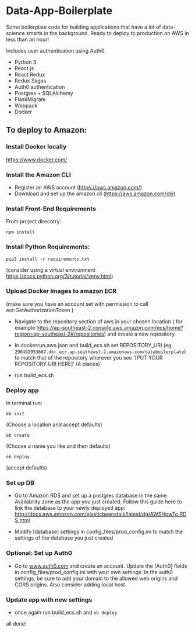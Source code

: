 # Data-App-Boilerplate

Some boilerplate code for building applications that have a lot of data-science smarts in the background.
Ready to deploy to production on AWS in less than an hour!

Includes user authentication using Auth0.
- Python 3
- React.js
- React Redux
- Redux Sagas
- Auth0 authentication
- Postgres + SQLAlchemy
- FlaskMigrate
- Webpack
- Docker



## To deploy to Amazon:
### Install Docker locally
https://www.docker.com/

### Install the Amazon CLI
- Register an AWS account (https://aws.amazon.com/)
- Download and set up the amazon cli (https://aws.amazon.com/cli/)


### Install Front-End Requirements
From project direcotry:
```
npm install
```

### Install Python Requirements:
```
pip3 install -r requirements.txt
```
(consider using a virtual environment https://docs.python.org/3/tutorial/venv.html)

### Upload Docker Images to amazon ECR 
(make sure you have an account set with permission to call ecr:GetAuthorizationToken )

- Navigate to the repository section of aws in your chosen location ( for example https://ap-southeast-2.console.aws.amazon.com/ecs/home?region=ap-southeast-2#/repositories)
 and create a new repository.
 
- In dockerrun.aws.json and build_ecs.sh set REPOSITORY_URI (eg `290492953667.dkr.ecr.ap-southeast-2.amazonaws.com/databoilerplate`) to match that of the repository wherever you see '[PUT YOUR REPOSITORY URI HERE]' (4 places)
- run build_ecs.sh

### Deploy app
In terminal run:
```
eb init
````
(Choose a location and accept defaults)

```
eb create
```
(Choose a name you like and then defaults)

```
eb deploy
```
(accept defaults)


### Set up DB
- Go to Amazon RDS and set up a postgres database in the same Availability zone as the app you just created.
Follow this guide here to link the database to your newly deployed app:
http://docs.aws.amazon.com/elasticbeanstalk/latest/dg/AWSHowTo.RDS.html

- Modify [database] settings in config_files/prod_config.ini to match the settings of the database you just created


### Optional: Set up Auth0
- Go to www.auth0.com and create an account. Update the [Auth0] fields in config_files/prod_config.ini with your own settings. In the auth0 settings, be sure to add your domain to the allowed web origins and CORS origins. Also consider adding local host 


### Update app with new settings
- once again run build_ecs.sh and `eb deploy`


all done!

